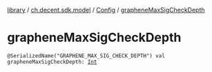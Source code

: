 [library](../../index.md) / [ch.decent.sdk.model](../index.md) / [Config](index.md) / [grapheneMaxSigCheckDepth](./graphene-max-sig-check-depth.md)

# grapheneMaxSigCheckDepth

`@SerializedName("GRAPHENE_MAX_SIG_CHECK_DEPTH") val grapheneMaxSigCheckDepth: `[`Int`](https://kotlinlang.org/api/latest/jvm/stdlib/kotlin/-int/index.html)